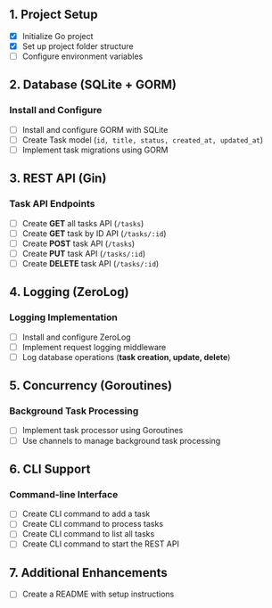 ## 1. Project Setup  
- [x] Initialize Go project  
- [x] Set up project folder structure  
- [ ] Configure environment variables  

## 2. Database (SQLite + GORM)  
### **Install and Configure**  
- [ ] Install and configure GORM with SQLite  
- [ ] Create Task model (`id, title, status, created_at, updated_at`)  
- [ ] Implement task migrations using GORM  

## 3. REST API (Gin)  
### **Task API Endpoints**  
- [ ] Create **GET** all tasks API (`/tasks`)  
- [ ] Create **GET** task by ID API (`/tasks/:id`)  
- [ ] Create **POST** task API (`/tasks`)  
- [ ] Create **PUT** task API (`/tasks/:id`)  
- [ ] Create **DELETE** task API (`/tasks/:id`)  

## 4. Logging (ZeroLog)  
### **Logging Implementation**  
- [ ] Install and configure ZeroLog  
- [ ] Implement request logging middleware  
- [ ] Log database operations (**task creation, update, delete**)  

## 5. Concurrency (Goroutines)  
### **Background Task Processing**  
- [ ] Implement task processor using Goroutines  
- [ ] Use channels to manage background task processing  

## 6. CLI Support  
### **Command-line Interface**  
- [ ] Create CLI command to add a task  
- [ ] Create CLI command to process tasks  
- [ ] Create CLI command to list all tasks  
- [ ] Create CLI command to start the REST API  

## 7. Additional Enhancements  
- [ ] Create a README with setup instructions  
